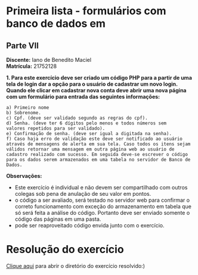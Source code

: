 # Primeira lista - formulários com banco de dados em
## Parte VII

**Discente:** Iano de Benedito Maciel<br>
**Matrícula:** 21752128<br>

**1. Para este exercício deve ser criado um código PHP para a partir
de uma tela de login dar a opção para o usuário de cadastrar um novo login.
Quando ele clicar em cadastrar nova conta deve abrir uma nova página
com um formulário para entrada das seguintes informações:**
    
    a) Primeiro nome
    b) Sobrenome.
    c) Cpf. (deve ser validado segundo as regras do cpf).
    d) Senha. (deve ter 6 dígitos pelo menos e todos números sem
    valores repetidos para ser validado).
    e) Confirmação de senha. (deve ser igual a digitada na senha).
    f) Caso haja erro de validação este deve ser notificado ao usuário através de mensagens de alerta em sua tela. Caso todos os itens sejam válidos retornar uma mensagem em outra página web ao usuário de cadastro realizado com sucesso. Em seguida deve-se escrever o código para os dados serem armazenados em uma tabela no servidor de Banco de Dados.

**Observações:**

- Este exercício é individual e não devem ser
compartilhado com outros colegas sob pena de anulação de seu valor
em pontos.
- o código a ser avaliado, será testado no servidor web
para confirmar o correto funcionamento com exceção do
armazenamento em tabela que só será feita a análise do código. Portanto deve ser enviado somente o código das páginas em uma pasta.
- pode ser reaproveitado código envida junto com o
exercício.

# Resolução do exercício
[Clique aqui](https://github.com/IanoMaciel/academicNotebook/tree/main/2021.2/Programa%C3%A7%C3%A3o%20Web/Exerc%C3%ADcios_pr%C3%A1ticos/Lista1_parte7) para abrir o diretório do exercício resolvido:)